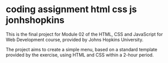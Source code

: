 # coding assignment html css js jonhshopkins
This is the final project for Module 02 of the HTML, CSS and JavaScript for Web Development course, provided by Johns Hopkins University.

The project aims to create a simple menu, based on a standard template provided by the exercise, using HTML and CSS within a 2-hour period.
